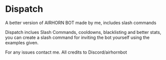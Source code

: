 # Dispatch
A better version of AIRHORN BOT made by me, includes slash commands

Dispatch inclues Slash Commands, cooldowns, blacklisting and better stats, you can create a slash command for inviting the bot yourself using the examples given.

For any issues contact me. All credits to Discord/airhornbot
